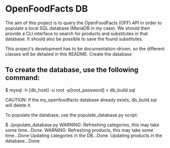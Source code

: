# OpenFoodFacts DB

The aim of this project is to query the OpenFoodFacts (OFF) API in order to populate a local SQL database (MariaDB in my case). We should then provide a CLI interface to search for products and substitutes in that database. It should also be possible to save the found substitutes.

This project's development has to be documentation-driven, so the different classes will be detailed in this README.
Create the database

## To create the database, use the following command:

$ mysql -h [db_host] -u root -p[root_password] < db_build.sql

CAUTION: If the my_openfoodfacts database already exists, db_build.sql will delete it.

To populate the database, use the populate_database.py script:

$ ./populate_database.py
WARNING: Refreshing categories, this may take some time...Done.
WARNING: Refreshing products, this may take some time...Done
Updating categories in the DB...Done.
Updating products in the database...Done

